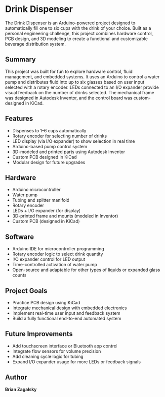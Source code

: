 # Drink Dispenser

The Drink Dispenser is an Arduino-powered project designed to automatically fill one to six cups with the drink of your choice. Built as a personal engineering challenge, this project combines hardware control, PCB design, and 3D modeling to create a functional and customizable beverage distribution system.

## Summary

This project was built for fun to explore hardware control, fluid management, and embedded systems. It uses an Arduino to control a water pump and distributes fluid into up to six glasses based on user input selected with a rotary encoder. LEDs connected to an I/O expander provide visual feedback on the number of drinks selected. The mechanical frame was designed in Autodesk Inventor, and the control board was custom-designed in KiCad.

## Features

- Dispenses to 1–6 cups automatically
- Rotary encoder for selecting number of drinks
- LED display (via I/O expander) to show selection in real time
- Arduino-based pump control system
- 3D-modeled and printed parts using Autodesk Inventor
- Custom PCB designed in KiCad
- Modular design for future upgrades

## Hardware

- Arduino microcontroller
- Water pump
- Tubing and splitter manifold
- Rotary encoder
- LEDs + I/O expander (for display)
- 3D-printed frame and mounts (modeled in Inventor)
- Custom PCB (designed in KiCad)

## Software

- Arduino IDE for microcontroller programming
- Rotary encoder logic to select drink quantity
- I/O expander control for LED output
- Time-controlled activation of water pump
- Open-source and adaptable for other types of liquids or expanded glass counts

## Project Goals

- Practice PCB design using KiCad
- Integrate mechanical design with embedded electronics
- Implement real-time user input and feedback system
- Build a fully functional end-to-end automated system

## Future Improvements

- Add touchscreen interface or Bluetooth app control
- Integrate flow sensors for volume precision
- Add cleaning cycle logic for tubing
- Expand I/O expander usage for more LEDs or feedback signals

## Author

**Brian Zagalsky**  
